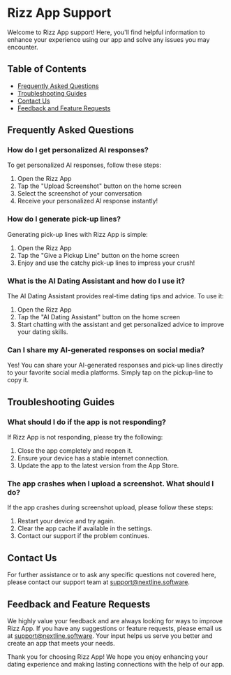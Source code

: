 # Rizz App Support

Welcome to Rizz App support! Here, you'll find helpful information to enhance your experience using our app and solve any issues you may encounter.

## Table of Contents
- [Frequently Asked Questions](#frequently-asked-questions)
- [Troubleshooting Guides](#troubleshooting-guides)
- [Contact Us](#contact-us)
- [Feedback and Feature Requests](#feedback-and-feature-requests)

## Frequently Asked Questions

### How do I get personalized AI responses?
To get personalized AI responses, follow these steps:
1. Open the Rizz App
2. Tap the "Upload Screenshot" button on the home screen
3. Select the screenshot of your conversation
4. Receive your personalized AI response instantly!

### How do I generate pick-up lines?
Generating pick-up lines with Rizz App is simple:
1. Open the Rizz App
2. Tap the "Give a Pickup Line" button on the home screen
3. Enjoy and use the catchy pick-up lines to impress your crush!

### What is the AI Dating Assistant and how do I use it?
The AI Dating Assistant provides real-time dating tips and advice. To use it:
1. Open the Rizz App
2. Tap the "AI Dating Assistant" button on the home screen
3. Start chatting with the assistant and get personalized advice to improve your dating skills.

### Can I share my AI-generated responses on social media?
Yes! You can share your AI-generated responses and pick-up lines directly to your favorite social media platforms. Simply tap on the pickup-line to copy it.

## Troubleshooting Guides

### What should I do if the app is not responding?
If Rizz App is not responding, please try the following:
1. Close the app completely and reopen it.
2. Ensure your device has a stable internet connection.
3. Update the app to the latest version from the App Store.

### The app crashes when I upload a screenshot. What should I do?
If the app crashes during screenshot upload, please follow these steps:
1. Restart your device and try again.
2. Clear the app cache if available in the settings.
3. Contact our support if the problem continues.

## Contact Us
For further assistance or to ask any specific questions not covered here, please contact our support team at [support@nextline.software](mailto:support@nextline.software).

## Feedback and Feature Requests

We highly value your feedback and are always looking for ways to improve Rizz App. If you have any suggestions or feature requests, please email us at [support@nextline.software](mailto:support@nextline.software). Your input helps us serve you better and create an app that meets your needs.

Thank you for choosing Rizz App! We hope you enjoy enhancing your dating experience and making lasting connections with the help of our app.

